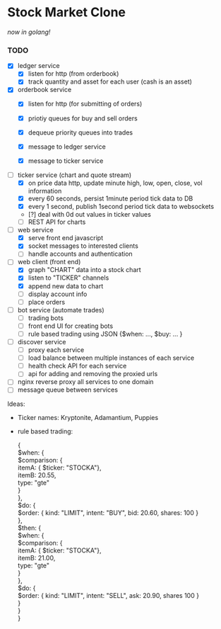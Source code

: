 # Stock Market Clone

_now in golang!_

### TODO
- [x] ledger service  
  - [x] listen for http (from orderbook)  
  - [x] track quantity and asset for each user (cash is an asset)  

- [x] orderbook service  
  - [x] listen for http (for submitting of orders)  
  - [x] priotiy queues for buy and sell orders  
  - [x] dequeue priority queues into trades  
  - [x] message to ledger service  
  - [x] message to ticker service  


- [ ] ticker service (chart and quote stream)  
  - [x] on price data http, update minute high, low, open, close, vol information  
  - [x] every 60 seconds, persist 1minute period tick data to DB  
  - [x] every 1 second, publish 1second period tick data to websockets
  - [?] deal with 0d out values in ticker values
  - [ ] REST API for charts

- [ ] web service  
  - [x] serve front end javascript  
  - [x] socket messages to interested clients
  - [ ] handle accounts and authentication  

- [ ] web client (front end)  
  - [x] graph "CHART" data into a stock chart  
  - [x] listen to "TICKER" channels  
  - [x] append new data to chart  
  - [ ] display account info  
  - [ ] place orders  

- [ ] bot service (automate trades)  
  - [ ] trading bots   
  - [ ] front end UI for creating bots  
  - [ ] rule based trading using JSON {$when: ..., $buy: ... }  

- [ ] discover service
  - [ ] proxy each service
  - [ ] load balance between multiple instances of each service
  - [ ] health check API for each service
  - [ ] api for adding and removing the proxied urls

- [ ] nginx reverse proxy all services to one domain  
- [ ] message queue between services  
  
Ideas:  
 - Ticker names: Kryptonite, Adamantium, Puppies  
 - rule based trading:  
  
    {  
      $when: {  
        $comparison: {  
          itemA: { $ticker: "STOCKA"},  
          itemB: 20.55,  
          type: "gte"  
        }  
      },  
      $do: {  
        $order: { kind: "LIMIT", intent: "BUY", bid: 20.60, shares: 100 }  
      },  
      $then: {  
        $when: {  
          $comparison: {  
            itemA: { $ticker: "STOCKA"},  
            itemB: 21.00,  
            type: "gte"  
          }  
        },   
        $do: {  
          $order: { kind: "LIMIT", intent: "SELL", ask: 20.90, shares 100 }  
        }  
      }  
    }  

